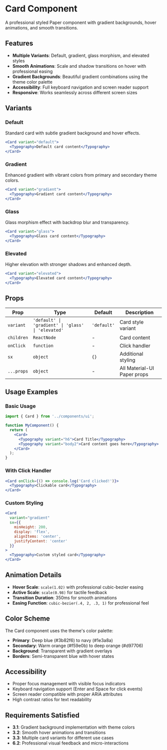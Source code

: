 # Card Component

A professional styled Paper component with gradient backgrounds, hover animations, and smooth transitions.

## Features

- **Multiple Variants**: Default, gradient, glass morphism, and elevated styles
- **Smooth Animations**: Scale and shadow transitions on hover with professional easing
- **Gradient Backgrounds**: Beautiful gradient combinations using the theme color palette
- **Accessibility**: Full keyboard navigation and screen reader support
- **Responsive**: Works seamlessly across different screen sizes

## Variants

### Default
Standard card with subtle gradient background and hover effects.
```jsx
<Card variant="default">
  <Typography>Default card content</Typography>
</Card>
```

### Gradient
Enhanced gradient with vibrant colors from primary and secondary theme colors.
```jsx
<Card variant="gradient">
  <Typography>Gradient card content</Typography>
</Card>
```

### Glass
Glass morphism effect with backdrop blur and transparency.
```jsx
<Card variant="glass">
  <Typography>Glass card content</Typography>
</Card>
```

### Elevated
Higher elevation with stronger shadows and enhanced depth.
```jsx
<Card variant="elevated">
  <Typography>Elevated card content</Typography>
</Card>
```

## Props

| Prop | Type | Default | Description |
|------|------|---------|-------------|
| `variant` | `'default' \| 'gradient' \| 'glass' \| 'elevated'` | `'default'` | Card style variant |
| `children` | `ReactNode` | - | Card content |
| `onClick` | `function` | - | Click handler |
| `sx` | `object` | `{}` | Additional styling |
| `...props` | `object` | - | All Material-UI Paper props |

## Usage Examples

### Basic Usage
```jsx
import { Card } from '../components/ui';

function MyComponent() {
  return (
    <Card>
      <Typography variant="h6">Card Title</Typography>
      <Typography variant="body2">Card content goes here</Typography>
    </Card>
  );
}
```

### With Click Handler
```jsx
<Card onClick={() => console.log('Card clicked!')}>
  <Typography>Clickable card</Typography>
</Card>
```

### Custom Styling
```jsx
<Card 
  variant="gradient"
  sx={{ 
    minHeight: 200,
    display: 'flex',
    alignItems: 'center',
    justifyContent: 'center'
  }}
>
  <Typography>Custom styled card</Typography>
</Card>
```

## Animation Details

- **Hover Scale**: `scale(1.02)` with professional cubic-bezier easing
- **Active Scale**: `scale(0.98)` for tactile feedback
- **Transition Duration**: 350ms for smooth animations
- **Easing Function**: `cubic-bezier(.4, 2, .3, 1)` for professional feel

## Color Scheme

The Card component uses the theme's color palette:
- **Primary**: Deep blue (#3b82f6) to navy (#1e3a8a)
- **Secondary**: Warm orange (#f59e0b) to deep orange (#d97706)
- **Background**: Transparent with gradient overlays
- **Borders**: Semi-transparent blue with hover states

## Accessibility

- Proper focus management with visible focus indicators
- Keyboard navigation support (Enter and Space for click events)
- Screen reader compatible with proper ARIA attributes
- High contrast ratios for text readability

## Requirements Satisfied

- **3.1**: Gradient background implementation with theme colors
- **3.2**: Smooth hover animations and transitions
- **3.3**: Multiple card variants for different use cases
- **6.2**: Professional visual feedback and micro-interactions